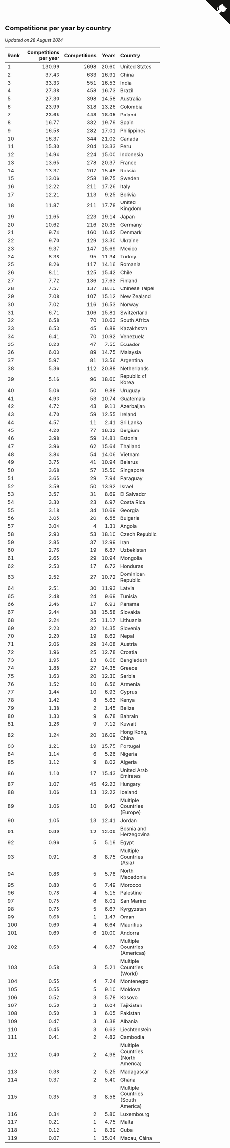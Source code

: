 ## Competitions per year by country

*Updated on 28 August 2024*

| Rank | Competitions per year | Competitions | Years | Country |
| :--- | ---: | ---: | ---: | :--- |
| 1 | 130.99 | 2698 | 20.60 | United States |
| 2 | 37.43 | 633 | 16.91 | China |
| 3 | 33.33 | 551 | 16.53 | India |
| 4 | 27.38 | 458 | 16.73 | Brazil |
| 5 | 27.30 | 398 | 14.58 | Australia |
| 6 | 23.99 | 318 | 13.26 | Colombia |
| 7 | 23.65 | 448 | 18.95 | Poland |
| 8 | 16.77 | 332 | 19.79 | Spain |
| 9 | 16.58 | 282 | 17.01 | Philippines |
| 10 | 16.37 | 344 | 21.02 | Canada |
| 11 | 15.30 | 204 | 13.33 | Peru |
| 12 | 14.94 | 224 | 15.00 | Indonesia |
| 13 | 13.65 | 278 | 20.37 | France |
| 14 | 13.37 | 207 | 15.48 | Russia |
| 15 | 13.06 | 258 | 19.75 | Sweden |
| 16 | 12.22 | 211 | 17.26 | Italy |
| 17 | 12.21 | 113 | 9.25 | Bolivia |
| 18 | 11.87 | 211 | 17.78 | United Kingdom |
| 19 | 11.65 | 223 | 19.14 | Japan |
| 20 | 10.62 | 216 | 20.35 | Germany |
| 21 | 9.74 | 160 | 16.42 | Denmark |
| 22 | 9.70 | 129 | 13.30 | Ukraine |
| 23 | 9.37 | 147 | 15.69 | Mexico |
| 24 | 8.38 | 95 | 11.34 | Turkey |
| 25 | 8.26 | 117 | 14.16 | Romania |
| 26 | 8.11 | 125 | 15.42 | Chile |
| 27 | 7.72 | 136 | 17.63 | Finland |
| 28 | 7.57 | 137 | 18.10 | Chinese Taipei |
| 29 | 7.08 | 107 | 15.12 | New Zealand |
| 30 | 7.02 | 116 | 16.53 | Norway |
| 31 | 6.71 | 106 | 15.81 | Switzerland |
| 32 | 6.58 | 70 | 10.63 | South Africa |
| 33 | 6.53 | 45 | 6.89 | Kazakhstan |
| 34 | 6.41 | 70 | 10.92 | Venezuela |
| 35 | 6.23 | 47 | 7.55 | Ecuador |
| 36 | 6.03 | 89 | 14.75 | Malaysia |
| 37 | 5.97 | 81 | 13.56 | Argentina |
| 38 | 5.36 | 112 | 20.88 | Netherlands |
| 39 | 5.16 | 96 | 18.60 | Republic of Korea |
| 40 | 5.06 | 50 | 9.88 | Uruguay |
| 41 | 4.93 | 53 | 10.74 | Guatemala |
| 42 | 4.72 | 43 | 9.11 | Azerbaijan |
| 43 | 4.70 | 59 | 12.55 | Ireland |
| 44 | 4.57 | 11 | 2.41 | Sri Lanka |
| 45 | 4.20 | 77 | 18.32 | Belgium |
| 46 | 3.98 | 59 | 14.81 | Estonia |
| 47 | 3.96 | 62 | 15.64 | Thailand |
| 48 | 3.84 | 54 | 14.06 | Vietnam |
| 49 | 3.75 | 41 | 10.94 | Belarus |
| 50 | 3.68 | 57 | 15.50 | Singapore |
| 51 | 3.65 | 29 | 7.94 | Paraguay |
| 52 | 3.59 | 50 | 13.92 | Israel |
| 53 | 3.57 | 31 | 8.69 | El Salvador |
| 54 | 3.30 | 23 | 6.97 | Costa Rica |
| 55 | 3.18 | 34 | 10.69 | Georgia |
| 56 | 3.05 | 20 | 6.55 | Bulgaria |
| 57 | 3.04 | 4 | 1.31 | Angola |
| 58 | 2.93 | 53 | 18.10 | Czech Republic |
| 59 | 2.85 | 37 | 12.99 | Iran |
| 60 | 2.76 | 19 | 6.87 | Uzbekistan |
| 61 | 2.65 | 29 | 10.94 | Mongolia |
| 62 | 2.53 | 17 | 6.72 | Honduras |
| 63 | 2.52 | 27 | 10.72 | Dominican Republic |
| 64 | 2.51 | 30 | 11.93 | Latvia |
| 65 | 2.48 | 24 | 9.69 | Tunisia |
| 66 | 2.46 | 17 | 6.91 | Panama |
| 67 | 2.44 | 38 | 15.58 | Slovakia |
| 68 | 2.24 | 25 | 11.17 | Lithuania |
| 69 | 2.23 | 32 | 14.35 | Slovenia |
| 70 | 2.20 | 19 | 8.62 | Nepal |
| 71 | 2.06 | 29 | 14.08 | Austria |
| 72 | 1.96 | 25 | 12.78 | Croatia |
| 73 | 1.95 | 13 | 6.68 | Bangladesh |
| 74 | 1.88 | 27 | 14.35 | Greece |
| 75 | 1.63 | 20 | 12.30 | Serbia |
| 76 | 1.52 | 10 | 6.56 | Armenia |
| 77 | 1.44 | 10 | 6.93 | Cyprus |
| 78 | 1.42 | 8 | 5.63 | Kenya |
| 79 | 1.38 | 2 | 1.45 | Belize |
| 80 | 1.33 | 9 | 6.78 | Bahrain |
| 81 | 1.26 | 9 | 7.12 | Kuwait |
| 82 | 1.24 | 20 | 16.09 | Hong Kong, China |
| 83 | 1.21 | 19 | 15.75 | Portugal |
| 84 | 1.14 | 6 | 5.26 | Nigeria |
| 85 | 1.12 | 9 | 8.02 | Algeria |
| 86 | 1.10 | 17 | 15.43 | United Arab Emirates |
| 87 | 1.07 | 45 | 42.23 | Hungary |
| 88 | 1.06 | 13 | 12.22 | Iceland |
| 89 | 1.06 | 10 | 9.42 | Multiple Countries (Europe) |
| 90 | 1.05 | 13 | 12.41 | Jordan |
| 91 | 0.99 | 12 | 12.09 | Bosnia and Herzegovina |
| 92 | 0.96 | 5 | 5.19 | Egypt |
| 93 | 0.91 | 8 | 8.75 | Multiple Countries (Asia) |
| 94 | 0.86 | 5 | 5.78 | North Macedonia |
| 95 | 0.80 | 6 | 7.49 | Morocco |
| 96 | 0.78 | 4 | 5.15 | Palestine |
| 97 | 0.75 | 6 | 8.01 | San Marino |
| 98 | 0.75 | 5 | 6.67 | Kyrgyzstan |
| 99 | 0.68 | 1 | 1.47 | Oman |
| 100 | 0.60 | 4 | 6.64 | Mauritius |
| 101 | 0.60 | 6 | 10.00 | Andorra |
| 102 | 0.58 | 4 | 6.87 | Multiple Countries (Americas) |
| 103 | 0.58 | 3 | 5.21 | Multiple Countries (World) |
| 104 | 0.55 | 4 | 7.24 | Montenegro |
| 105 | 0.55 | 5 | 9.10 | Moldova |
| 106 | 0.52 | 3 | 5.78 | Kosovo |
| 107 | 0.50 | 3 | 6.04 | Tajikistan |
| 108 | 0.50 | 3 | 6.05 | Pakistan |
| 109 | 0.47 | 3 | 6.38 | Albania |
| 110 | 0.45 | 3 | 6.63 | Liechtenstein |
| 111 | 0.41 | 2 | 4.82 | Cambodia |
| 112 | 0.40 | 2 | 4.98 | Multiple Countries (North America) |
| 113 | 0.38 | 2 | 5.25 | Madagascar |
| 114 | 0.37 | 2 | 5.40 | Ghana |
| 115 | 0.35 | 3 | 8.58 | Multiple Countries (South America) |
| 116 | 0.34 | 2 | 5.80 | Luxembourg |
| 117 | 0.21 | 1 | 4.75 | Malta |
| 118 | 0.12 | 1 | 8.39 | Cuba |
| 119 | 0.07 | 1 | 15.04 | Macau, China |


<a href="https://github.com/JustinTimeCuber/wca_statistics" class="github-corner" aria-label="View source on Github"><svg width="80" height="80" viewBox="0 0 250 250" style="fill:#151513; color:#fff; position: absolute; top: 0; border: 0; right: 0;" aria-hidden="true"><path d="M0,0 L115,115 L130,115 L142,142 L250,250 L250,0 Z"></path><path d="M128.3,109.0 C113.8,99.7 119.0,89.6 119.0,89.6 C122.0,82.7 120.5,78.6 120.5,78.6 C119.2,72.0 123.4,76.3 123.4,76.3 C127.3,80.9 125.5,87.3 125.5,87.3 C122.9,97.6 130.6,101.9 134.4,103.2" fill="currentColor" style="transform-origin: 130px 106px;" class="octo-arm"></path><path d="M115.0,115.0 C114.9,115.1 118.7,116.5 119.8,115.4 L133.7,101.6 C136.9,99.2 139.9,98.4 142.2,98.6 C133.8,88.0 127.5,74.4 143.8,58.0 C148.5,53.4 154.0,51.2 159.7,51.0 C160.3,49.4 163.2,43.6 171.4,40.1 C171.4,40.1 176.1,42.5 178.8,56.2 C183.1,58.6 187.2,61.8 190.9,65.4 C194.5,69.0 197.7,73.2 200.1,77.6 C213.8,80.2 216.3,84.9 216.3,84.9 C212.7,93.1 206.9,96.0 205.4,96.6 C205.1,102.4 203.0,107.8 198.3,112.5 C181.9,128.9 168.3,122.5 157.7,114.1 C157.9,116.9 156.7,120.9 152.7,124.9 L141.0,136.5 C139.8,137.7 141.6,141.9 141.8,141.8 Z" fill="currentColor" class="octo-body"></path></svg></a><style>.github-corner:hover .octo-arm{animation:octocat-wave 560ms ease-in-out}@keyframes octocat-wave{0%,100%{transform:rotate(0)}20%,60%{transform:rotate(-25deg)}40%,80%{transform:rotate(10deg)}}@media (max-width:500px){.github-corner:hover .octo-arm{animation:none}.github-corner .octo-arm{animation:octocat-wave 560ms ease-in-out}}</style>
